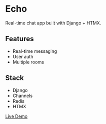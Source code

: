 # Echo

Real-time chat app built with Django + HTMX.

## Features
- Real-time messaging
- User auth
- Multiple rooms

## Stack
- Django
- Channels
- Redis
- HTMX

[Live Demo](https://echo-bmt4.onrender.com)
